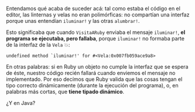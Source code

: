Entendamos qué acaba de suceder acá: tal como estaba el código en el editor, las linternas y velas no eran polimórficas: no compartían una interfaz porque unas entendían `iluminar!` y las otras `alumbrar!`. 

Esto significaba que cuando `VisitaARuby` enviaba el mensaje `iluminar!`, **el programa se ejecutaba, pero fallaba**, porque `iluminar!` no formaba parte de la interfaz de la `Vela` :boom:: 

```
undefined method `iluminar!' for #<Vela:0x007fb059ace9a8>
```

En otras palabras: si en Ruby un objeto no cumple la interfaz que se espera de éste, nuestro código recién fallará cuando enviemos el mensaje no implementado. Por eso decímos que Ruby valida que las cosas tengan el tipo correcto dinámicamente (durante la ejecución del programa), o, en palabras más cortas, que **tiene tipado dinámico**.

¿Y en Java?